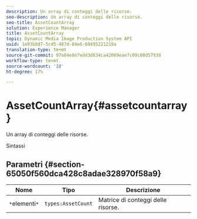 ```yaml
---
description: Un array di conteggi delle risorse.
seo-description: Un array di conteggi delle risorse.
seo-title: AssetCountArray
solution: Experience Manager
title: AssetCountArray
topic: Dynamic Media Image Production System API
uuid: 1e93b8d7-5cd5-487d-84e6-69495221219a
translation-type: tm+mt
source-git-commit: 97a84e8e7edd3d834ca42069eae7c09c00d57938
workflow-type: tm+mt
source-wordcount: '28'
ht-degree: 17%

---
```



# AssetCountArray{#assetcountarray}

Un array di conteggi delle risorse.

Sintassi

## Parametri {#section-65050f560dca428c8adae328970f58a9}

| Nome | Tipo | Descrizione |
|---|---|---|
| `*`elementi`*` | `types:AssetCount` | Matrice di conteggi delle risorse. |

